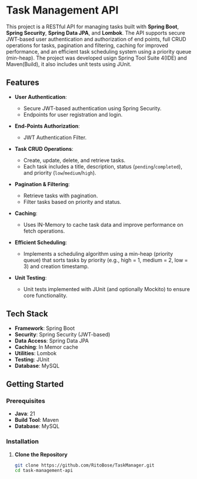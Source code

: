 # Task Management API

This project is a RESTful API for managing tasks built with **Spring Boot**, **Spring Security**, **Spring Data JPA**, and **Lombok**. The API supports secure JWT-based user authentication and authorization of end points, full CRUD operations for tasks, pagination and filtering, caching for improved performance, and an efficient task scheduling system using a priority queue (min-heap). The project was developed usign Spring Tool Suite 4(IDE) and Maven(Build), it also includes unit tests using JUnit.

## Features

- **User Authentication**: 
  - Secure JWT-based authentication using Spring Security.
  - Endpoints for user registration and login.

    
- **End-Points Authorization**:
   - JWT Authentication Filter.
  
- **Task CRUD Operations**:
  - Create, update, delete, and retrieve tasks.
  - Each task includes a title, description, status (`pending`/`completed`), and priority (`low`/`medium`/`high`).

- **Pagination & Filtering**:
  - Retrieve tasks with pagination.
  - Filter tasks based on priority and status.

- **Caching**:
  - Uses IN-Memory to cache task data and improve performance on fetch operations.

- **Efficient Scheduling**:
  - Implements a scheduling algorithm using a min-heap (priority queue) that sorts tasks by priority (e.g., high = 1, medium = 2, low = 3) and creation timestamp.
  
- **Unit Testing**:
  - Unit tests implemented with JUnit (and optionally Mockito) to ensure core functionality.

## Tech Stack

- **Framework**: Spring Boot
- **Security**: Spring Security (JWT-based)
- **Data Access**: Spring Data JPA
- **Caching**: In Memor cache
- **Utilities**: Lombok
- **Testing**: JUnit
- **Database**: MySQL 

## Getting Started

### Prerequisites

- **Java**: 21
- **Build Tool**: Maven
- **Database**: MySQL

### Installation

1. **Clone the Repository**

   ```bash
   git clone https://github.com/RitoBose/TaskManager.git
   cd task-management-api
